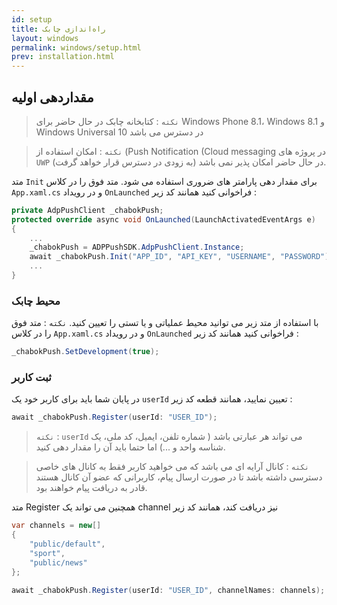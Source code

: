 ```yaml
---
id: setup
title: راه‌اندازی چابک
layout: windows
permalink: windows/setup.html
prev: installation.html
---
```


## مقداردهی اولیه


> `نکته` : کتابخانه چابک در حال حاضر برای Windows Phone 8.1، Windows 8.1
> و Windows Universal 10 در دسترس می باشد

> `نکته` : امکان استفاده از (Push Notification (Cloud messaging در
> پروژه های `UWP` در حال حاضر امکان پذیر نمی باشد (به زودی در دسترس قرار
> خواهد گرفت).

متد `Init`  برای مقدار دهی پارامتر های ضروری استفاده می شود. متد فوق را در کلاس `App.xaml.cs` و در رویداد `OnLaunched`  فراخوانی کنید همانند کد زیر :

``` csharp
private AdpPushClient _chabokPush;
protected override async void OnLaunched(LaunchActivatedEventArgs e)
{
    ...
    _chabokPush = ADPPushSDK.AdpPushClient.Instance;
	await _chabokPush.Init("APP_ID", "API_KEY", "USERNAME", "PASSWORD");
	...
}
```

### محیط چابک

با استفاده از متد زیر می توانید محیط عملیاتی و یا تستی را تعیین کنید.
`نکته` : متد فوق را در کلاس `App.xaml.cs` و در رویداد `OnLaunched` فراخوانی کنید همانند کد زیر :

``` csharp
_chabokPush.SetDevelopment(true);
```

### ثبت کاربر

در پایان شما باید برای کاربر خود یک `userId` تعیین نمایید، همانند قطعه کد زیر :

``` csharp
await _chabokPush.Register(userId: "USER_ID");
```

> `نکته` : `userId` می تواند هر عبارتی باشد ( شماره تلفن، ایمیل، کد ملی،
> یک شناسه واحد و ...) اما حتما باید آن را مقدار دهی کنید.

>  `نکته` : کانال آرایه ای می باشد که می خواهید کاربر فقط به کانال های خاصی
> دسترسی داشته باشد تا در صورت ارسال پیام، کاربرانی که عضو آن کانال هستند
> قادر به دریافت پیام خواهند بود.

 متد Register همچنین می تواند یک channel نیز دریافت کند، همانند کد زیر
 
``` csharp
var channels = new[]
{
    "public/default",
    "sport",
    "public/news"
};

await _chabokPush.Register(userId: "USER_ID", channelNames: channels);
```


